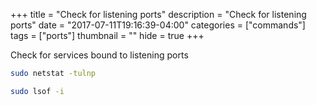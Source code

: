 +++
title = "Check for listening ports"
description = "Check for listening ports"
date = "2017-07-11T19:16:39-04:00"
categories = ["commands"]
tags = ["ports"]
thumbnail = ""
hide = true
+++

Check for services bound to listening ports
<!--more-->

```bash
sudo netstat -tulnp
```

```bash
sudo lsof -i
```

